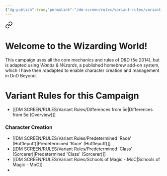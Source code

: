 ```yaml
---
{"dg-publish":true,"permalink":"/dm-screen/rules/variant-rules/variant-rules-mo-c/","title":"Variant Rules"}
---
```



<div class="transclusion internal-embed is-loaded"><a class="markdown-embed-link" href="/dm-screen/rules/variant-rules/differences-from-5e/#welcome-to-the-wizarding-world" aria-label="Open link"><svg xmlns="http://www.w3.org/2000/svg" width="24" height="24" viewBox="0 0 24 24" fill="none" stroke="currentColor" stroke-width="2" stroke-linecap="round" stroke-linejoin="round" class="svg-icon lucide-link"><path d="M10 13a5 5 0 0 0 7.54.54l3-3a5 5 0 0 0-7.07-7.07l-1.72 1.71"></path><path d="M14 11a5 5 0 0 0-7.54-.54l-3 3a5 5 0 0 0 7.07 7.07l1.71-1.71"></path></svg></a><div class="markdown-embed">



# Welcome to the Wizarding World!
This campaign uses all the core mechanics and rules of D&D (5e 2014), but is adapted using *Wands & Wizards*, a published homebrew add-on system, which I have then *re*adapted to enable character creation and management in DnD Beyond. 


</div></div>


# Variant Rules for this Campaign
- [[DM SCREEN/RULES/Variant Rules/Differences from 5e\|Differences from 5e (Overview)]]

### Character Creation
- [[DM SCREEN/RULES/Variant Rules/Predetermined 'Race' (Hufflepuff)\|Predetermined 'Race' (Hufflepuff)]]
- [[DM SCREEN/RULES/Variant Rules/Predetermined 'Class' (Sorcerer)\|Predetermined 'Class' (Sorcerer)]]
- [[DM SCREEN/RULES/Variant Rules/Schools of Magic - MoC\|Schools of Magic - MoC]]
- 
